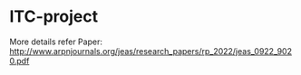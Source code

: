 # ITC-project

More details refer Paper: http://www.arpnjournals.org/jeas/research_papers/rp_2022/jeas_0922_9020.pdf
